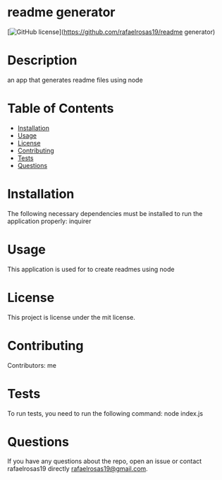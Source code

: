 
  # readme generator
  [![GitHub license](https://img.shields.io/badge/license-MIT-blue.svg)](https://github.com/rafaelrosas19/readme generator)
  # Description
  an app that generates readme files using node
  # Table of Contents 
  * [Installation](#installation)
  * [Usage](#usage)
  * [License](#license)
  * [Contributing](#contributing)
  * [Tests](#tests)
  * [Questions](#questions)
  # Installation
  The following necessary dependencies must be installed to run the application properly: inquirer
  # Usage
  ​This application is used for to create readmes using node
  # License
  This project is license under the mit license.
  # Contributing
  ​Contributors: me
  # Tests
  To run tests, you need to run the following command: node index.js
  # Questions
  If you have any questions about the repo, open an issue or contact rafaelrosas19 directly rafaelrosas19@gmail.com.
  